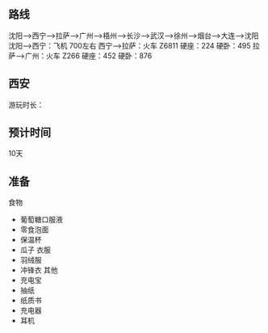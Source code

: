 
## 路线
沈阳-->西宁-->拉萨-->广州-->梧州-->长沙-->武汉-->徐州-->烟台-->大连-->沈阳
沈阳-->西宁：飞机  700左右
西宁-->拉萨：火车  Z6811  硬座：224  硬卧：495
拉萨-->广州：火车  Z266    硬座：452  硬卧：876




## 西安
游玩时长：

## 预计时间
10天



## 准备
食物   
- 葡萄糖口服液
- 零食泡面
- 保温杯
- 瓜子
衣服
- 羽绒服
- 冲锋衣
其他
- 充电宝
- 抽纸
- 纸质书
- 充电器
- 耳机
